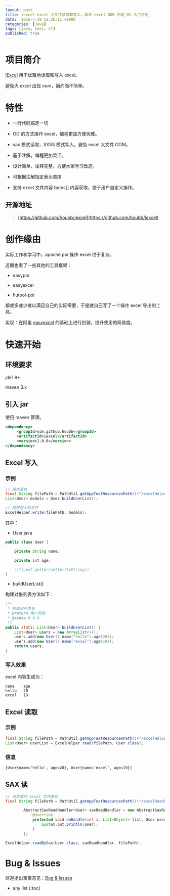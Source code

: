 ```yaml
---
layout: post
title: iexcel-excel 大文件读取和写入，解决 excel OOM 问题-01-入门介绍
date:  2016-7-19 12:26:11 +0800
categories: [Java]
tags: [java, tool, sf]
published: true
---
```


# 项目简介

[IExcel](https://github.com/houbb/iexcel) 用于优雅地读取和写入 excel。

避免大 excel 出现 oom，简约而不简单。

# 特性

- 一行代码搞定一切

- OO 的方式操作 excel，编程更加方便优雅。

- sax 模式读取，SXSS 模式写入。避免 excel 大文件 OOM。

- 基于注解，编程更加灵活。

- 设计简单，注释完整。方便大家学习改造。

- 可根据注解指定表头顺序

- 支持 excel 文件内容 bytes[] 内容获取，便于用户自定义操作。

## 开源地址

> [https://github.com/houbb/iexcel](https://github.com/houbb/iexcel)

# 创作缘由

实际工作和学习中，apache poi 操作 excel 过于复杂。

近期也看了一些其他的工具框架：

- easypoi

- easyexcel

- hutool-poi

都或多或少难以满足自己的实际需要，于是就自己写了一个操作 excel 导出的工具。

实现：在阿里 [easyexcel](https://github.com/alibaba/easyexcel) 的基础上进行封装，提升使用的简易度。

# 快速开始

## 环境要求

jdk1.8+

maven 3.x

## 引入 jar

使用 maven 管理。

```xml
<dependency>
     <groupId>com.github.houbb</groupId>
     <artifactId>iexcel</artifactId>
     <version>1.0.0</version>
</dependency>
```

## Excel 写入

### 示例

```java
// 基本属性
final String filePath = PathUtil.getAppTestResourcesPath()+"/excelHelper.xls";
List<User> models = User.buildUserList();

// 直接写入到文件
ExcelHelper.write(filePath, models);
```

其中：

- User.java

```java
public class User {

    private String name;

    private int age;

    //fluent getter/setter/toString()
}
```

- buildUserList()

构建对象列表方法如下：

```java
/**
 * 构建用户类表
 * @return 用户列表
 * @since 0.0.4
 */
public static List<User> buildUserList() {
    List<User> users = new ArrayList<>();
    users.add(new User().name("hello").age(20));
    users.add(new User().name("excel").age(19));
    return users;
}
```

### 写入效果

excel 内容生成为：

```
name	age
hello	20
excel	19
```

## Excel 读取

### 示例

```java
final String filePath = PathUtil.getAppTestResourcesPath()+"/excelHelper.xls";
List<User> userList = ExcelHelper.read(filePath, User.class);
```

### 信息

```
[User{name='hello', age=20}, User{name='excel', age=19}]
```

## SAX 读

```java
// 待生成的 excel 文件路径
final String filePath = PathUtil.getAppTestResourcesPath()+"/excelReadBySax.xls";

        AbstractSaxReadHandler<User> saxReadHandler = new AbstractSaxReadHandler<User>() {
            @Override
            protected void doHandle(int i, List<Object> list, User user) {
                System.out.println(user);
            }
        };

ExcelHelper.readBySax(User.class, saxReadHandler, filePath);
```

# Bug & Issues

欢迎提出宝贵意见：[Bug & Issues](https://github.com/houbb/iexcel/issues)

* any list
{:toc}